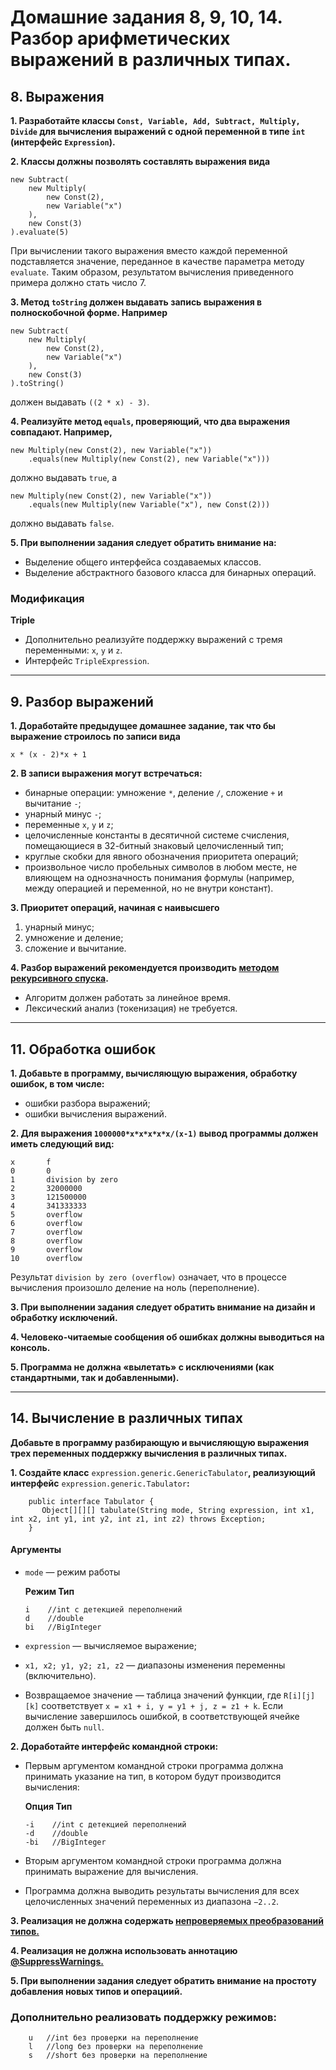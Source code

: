 # Домашние задания 8, 9, 10, 14. Разбор арифметических выражений в различных типах.
## 8. Выражения
**1. Разработайте классы `Const, Variable, Add, Subtract, Multiply, Divide` для вычисления выражений с одной переменной в типе `int` (интерфейс `Expression`).**

**2. Классы должны позволять составлять выражения вида**

    new Subtract(
        new Multiply(
            new Const(2),
            new Variable("x")
        ),
        new Const(3)
    ).evaluate(5)
При вычислении такого выражения вместо каждой переменной подставляется значение, переданное в качестве параметра методу `evaluate`. Таким образом, результатом вычисления приведенного примера должно стать число 7.

**3. Метод `toString` должен выдавать запись выражения в полноскобочной форме. Например**
   
    new Subtract(
        new Multiply(
            new Const(2),
            new Variable("x")
        ),
        new Const(3)
    ).toString()      
должен выдавать `((2 * x) - 3)`.

**4. Реализуйте метод `equals`, проверяющий, что два выражения совпадают. Например,**

    new Multiply(new Const(2), new Variable("x"))
        .equals(new Multiply(new Const(2), new Variable("x")))
должно выдавать `true`, а

    new Multiply(new Const(2), new Variable("x"))
        .equals(new Multiply(new Variable("x"), new Const(2)))           
должно выдавать `false`.

**5. При выполнении задания следует обратить внимание на:**
* Выделение общего интерфейса создаваемых классов.
* Выделение абстрактного базового класса для бинарных операций.

### Модификация
**Triple**
* Дополнительно реализуйте поддержку выражений с тремя переменными: `x`, `y` и `z`.
* Интерфейс `TripleExpression`.
___

## 9. Разбор выражений
**1. Доработайте предыдущее домашнее задание, так что бы выражение строилось по записи вида**
    
    x * (x - 2)*x + 1
**2. В записи выражения могут встречаться:**
* бинарные операции: умножение `*`, деление `/`, сложение `+` и вычитание `-`;
* унарный минус `-`;
* переменные `x`, `y` и `z`;
* целочисленные константы в десятичной системе счисления, помещающиеся в 32-битный знаковый целочисленный тип;
* круглые скобки для явного обозначения приоритета операций;
* произвольное число пробельных символов в любом месте, не влияющем на однозначность понимания формулы (например, между операцией и переменной, но не внутри констант).

**3. Приоритет операций, начиная с наивысшего**
1) унарный минус;
2) умножение и деление;
3) сложение и вычитание.

**4. Разбор выражений рекомендуется производить [методом рекурсивного спуска](https://ru.wikibooks.org/wiki/%D0%A0%D0%B5%D0%B0%D0%BB%D0%B8%D0%B7%D0%B0%D1%86%D0%B8%D0%B8_%D0%B0%D0%BB%D0%B3%D0%BE%D1%80%D0%B8%D1%82%D0%BC%D0%BE%D0%B2/%D0%9C%D0%B5%D1%82%D0%BE%D0%B4_%D1%80%D0%B5%D0%BA%D1%83%D1%80%D1%81%D0%B8%D0%B2%D0%BD%D0%BE%D0%B3%D0%BE_%D1%81%D0%BF%D1%83%D1%81%D0%BA%D0%B0).**
* Алгоритм должен работать за линейное время.
* Лексический анализ (токенизация) не требуется.
___

## 11. Обработка ошибок
**1. Добавьте в программу, вычисляющую выражения, обработку ошибок, в том числе:**
* ошибки разбора выражений;
* ошибки вычисления выражений.

**2. Для выражения `1000000*x*x*x*x*x/(x-1)` вывод программы должен иметь следующий вид:**

    x       f
    0       0
    1       division by zero
    2       32000000
    3       121500000
    4       341333333
    5       overflow
    6       overflow
    7       overflow
    8       overflow
    9       overflow
    10      overflow
            
Результат `division by zero (overflow)` означает, что в процессе вычисления произошло деление на ноль (переполнение).

**3. При выполнении задания следует обратить внимание на дизайн и обработку исключений.**

**4. Человеко-читаемые сообщения об ошибках должны выводиться на консоль.**

**5. Программа не должна «вылетать» с исключениями (как стандартными, так и добавленными).**
___

## 14. Вычисление в различных типах
**Добавьте в программу разбирающую и вычисляющую выражения трех переменных поддержку вычисления в различных типах.**

  **1. Создайте класс** `expression.generic.GenericTabulator`**, реализующий интерфейс** `expression.generic.Tabulator`**:**

        public interface Tabulator {
           Object[][][] tabulate(String mode, String expression, int x1, int x2, int y1, int y2, int z1, int z2) throws Exception;
        }

#### Аргументы

  * `mode` — режим работы
    
    **Режим	Тип**
    
        i    //int с детекцией переполнений
        d    //double
        bi   //BigInteger   
  * `expression` — вычисляемое выражение;
  * `x1, x2; y1, y2; z1, z2` — диапазоны изменения переменны (включительно).
  * Возвращаемое значение — таблица значений функции, где `R[i][j][k]` соответствует `x = x1 + i, y = y1 + j, z = z1 + k`. Если вычисление завершилось ошибкой, в соответствующей ячейке должен быть `null`.
  
  **2. Доработайте интерфейс командной строки:**
  
  * Первым аргументом командной строки программа должна принимать указание на тип, в котором будут производится вычисления:
    
    **Опция	Тип**
            
        -i    //int с детекцией переполнений
        -d    //double
        -bi   //BigInteger 
  * Вторым аргументом командной строки программа должна принимать выражение для вычисления.
  * Программа должна выводить результаты вычисления для всех целочисленных значений переменных из диапазона `−2..2`.
  
  **3. Реализация не должна содержать [непроверяемых преобразований типов.](https://docs.oracle.com/javase/specs/jls/se11/html/jls-5.html#jls-5.1.9)**
  
  **4. Реализация не должна использовать аннотацию [@SuppressWarnings.](https://docs.oracle.com/javase/specs/jls/se11/html/jls-9.html#jls-9.6.4.5)**
  
  **5. При выполнении задания следует обратить внимание на простоту добавления новых типов и операциий.**

### Дополнительно реализовать поддержку режимов:

        u   //int без проверки на переполнение
        l   //long без проверки на переполнение
        s   //short без проверки на переполнение
